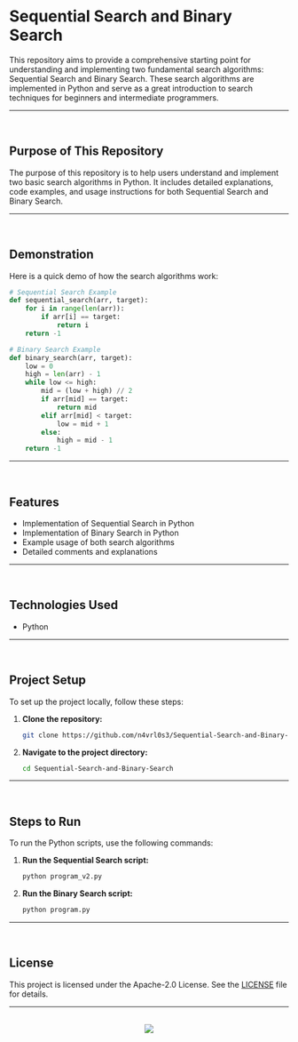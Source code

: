 # Sequential Search and Binary Search

This repository aims to provide a comprehensive starting point for understanding and implementing two fundamental search algorithms: Sequential Search and Binary Search. These search algorithms are implemented in Python and serve as a great introduction to search techniques for beginners and intermediate programmers.

<hr><br>

## Purpose of This Repository

The purpose of this repository is to help users understand and implement two basic search algorithms in Python. It includes detailed explanations, code examples, and usage instructions for both Sequential Search and Binary Search.

<hr><br>

## Demonstration

Here is a quick demo of how the search algorithms work:

```python
# Sequential Search Example
def sequential_search(arr, target):
    for i in range(len(arr)):
        if arr[i] == target:
            return i
    return -1

# Binary Search Example
def binary_search(arr, target):
    low = 0
    high = len(arr) - 1
    while low <= high:
        mid = (low + high) // 2
        if arr[mid] == target:
            return mid
        elif arr[mid] < target:
            low = mid + 1
        else:
            high = mid - 1
    return -1
```

<hr><br>

## Features

- Implementation of Sequential Search in Python
- Implementation of Binary Search in Python
- Example usage of both search algorithms
- Detailed comments and explanations

<hr><br>

## Technologies Used

- Python

<hr><br>

## Project Setup

To set up the project locally, follow these steps:

1. **Clone the repository:**
   ```bash
   git clone https://github.com/n4vrl0s3/Sequential-Search-and-Binary-Search.git
   ```
2. **Navigate to the project directory:**
   ```bash
   cd Sequential-Search-and-Binary-Search
   ```

<hr><br>

## Steps to Run

To run the Python scripts, use the following commands:

1. **Run the Sequential Search script:**
   ```bash
   python program_v2.py
   ```
2. **Run the Binary Search script:**
   ```bash
   python program.py
   ```

<hr><br>

## License

This project is licensed under the Apache-2.0 License. See the [LICENSE](LICENSE) file for details.

<hr><br>

<div align="center">
   <a href="https://www.instagram.com/n4vrl0s3/">
      <img src="https://capsule-render.vercel.app/api?type=waving&height=200&color=100:393E46,20:F7F7F7&section=footer&reversal=false&textBg=false&fontAlignY=50&descAlign=48&descAlignY=59"/>
   </a>
</div>

